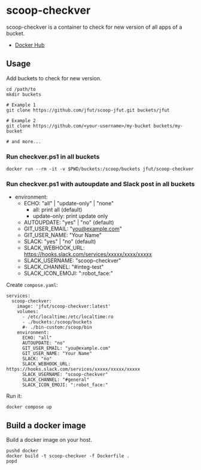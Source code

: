 # scoop-checkver

scoop-checkver is a container to check for new version of all apps of a bucket.

- [Docker Hub](https://hub.docker.com/r/jfut/scoop-checkver)

## Usage

Add buckets to check for new version.

```
cd /path/to
mkdir buckets

# Example 1
git clone https://github.com/jfut/scoop-jfut.git buckets/jfut

# Example 2
git clone https://github.com/<your-username>/my-bucket buckets/my-bucket

# and more...
```

### Run checkver.ps1 in all buckets

```
docker run --rm -it -v $PWD/buckets:/scoop/buckets jfut/scoop-checkver
```

### Run checkver.ps1 with autoupdate and Slack post in all buckets

- environment:
  - ECHO: "all" | "update-only" | "none"
    - all: print all (default)
    - update-only: print update only
  - AUTOUPDATE: "yes" | "no" (default)
  - GIT_USER_EMAIL: "you@example.com"
  - GIT_USER_NAME: "Your Name"
  - SLACK: "yes" | "no" (default)
  - SLACK_WEBHOOK_URL: https://hooks.slack.com/services/xxxxx/xxxx/xxxxx
  - SLACK_USERNAME: "scoop-checkver"
  - SLACK_CHANNEL: "#integ-test"
  - SLACK_ICON_EMOJI: ":robot_face:"

Create `compose.yaml`:

```
services:
  scoop-checkver:
    image: 'jfut/scoop-checkver:latest'
    volumes:
      - /etc/localtime:/etc/localtime:ro
      - ./buckets:/scoop/buckets
      #- ./bin-custom:/scoop/bin
    environment:
      ECHO: "all"
      AUTOUPDATE: "no"
      GIT_USER_EMAIL: "you@example.com"
      GIT_USER_NAME: "Your Name"
      SLACK: "no"
      SLACK_WEBHOOK_URL: https://hooks.slack.com/services/xxxxx/xxxxx/xxxxx
      SLACK_USERNAME: "scoop-checkver"
      SLACK_CHANNEL: "#general"
      SLACK_ICON_EMOJI: ":robot_face:"
```

Run it:

```
docker compose up
```

## Build a docker image

Build a docker image on your host.

```
pushd docker
docker build -t scoop-checkver -f Dockerfile .
popd
```

